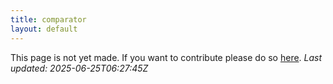 ```yaml
---
title: comparator
layout: default
---
```


This page is not yet made. If you want to contribute please do so [here](https://github.com/CrazyH2/Bigstone/blob/wiki/components/comparator.md).
_Last updated: 2025-06-25T06:27:45Z_
